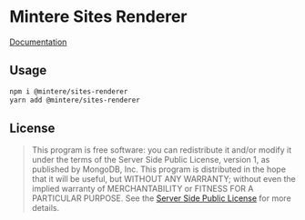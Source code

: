 # Mintere Sites Renderer

[Documentation](https://docs.mintere.site)

## Usage

```sh
npm i @mintere/sites-renderer
yarn add @mintere/sites-renderer
```

## License

> This program is free software: you can redistribute it and/or modify it under the terms of
> the Server Side Public License, version 1, as published by MongoDB, Inc. This program is 
> distributed in the hope that it will be useful, but WITHOUT ANY WARRANTY; without even the 
> implied warranty of MERCHANTABILITY or FITNESS FOR A PARTICULAR PURPOSE. See the [Server 
> Side Public License](LICENSE) for more details.
